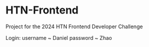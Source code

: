 # HTN-Frontend
Project for the 2024 HTN Frontend Developer Challenge

Login:
    username ~ Daniel
    password ~ Zhao
